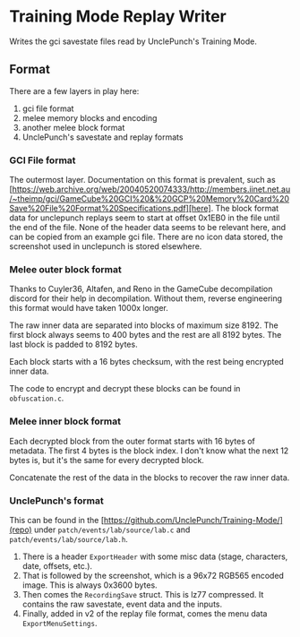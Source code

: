 # Training Mode Replay Writer

Writes the gci savestate files read by UnclePunch's Training Mode.

## Format

There are a few layers in play here:
1. gci file format
2. melee memory blocks and encoding
3. another melee block format
4. UnclePunch's savestate and replay formats

### GCI File format

The outermost layer. 
Documentation on this format is prevalent,
such as [https://web.archive.org/web/20040520074333/http://members.iinet.net.au/~theimp/gci/GameCube%20GCI%20&%20GCP%20Memory%20Card%20Save%20File%20Format%20Specifications.pdf][here].
The block format data for unclepunch replays seem to start at offset 0x1EB0 in the file until the end of the file.
None of the header data seems to be relevant here, and can be copied from an example gci file.
There are no icon data stored, the screenshot used in unclepunch is stored elsewhere.

### Melee outer block format

Thanks to Cuyler36, Altafen, and Reno in the GameCube decompilation discord for their help in decompilation.
Without them, reverse engineering this format would have taken 1000x longer.

The raw inner data are separated into blocks of maximum size 8192. 
The first block always seems to 400 bytes and the rest are all 8192 bytes. 
The last block is padded to 8192 bytes.

Each block starts with a 16 bytes checksum, with the rest being encrypted inner data.

The code to encrypt and decrypt these blocks can be found in `obfuscation.c`.

### Melee inner block format

Each decrypted block from the outer format starts with 16 bytes of metadata.
The first 4 bytes is the block index.
I don't know what the next 12 bytes is, but it's the same for every decrypted block.

Concatenate the rest of the data in the blocks to recover the raw inner data.

### UnclePunch's format

This can be found in the [https://github.com/UnclePunch/Training-Mode/](repo) under `patch/events/lab/source/lab.c` and `patch/events/lab/source/lab.h`.

1. There is a header `ExportHeader` with some misc data (stage, characters, date, offsets, etc.).
2. That is followed by the screenshot, which is a 96x72 RGB565 encoded image. This is always 0x3600 bytes.
3. Then comes the `RecordingSave` struct. This is lz77 compressed. It contains the raw savestate, event data and the inputs.
4. Finally, added in v2 of the replay file format, comes the menu data `ExportMenuSettings`.
